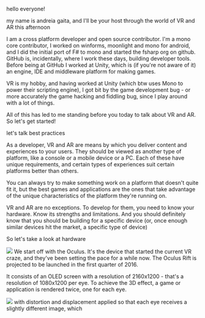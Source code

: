 hello everyone!

my name is andreia gaita, and I'll be your host through the world of VR and AR this afternoon

I am a cross platform developer and open source contributor. I'm a mono core contributor, I worked on winforms, moonlight and mono for android, and I did the initial port of F# to mono and started the fsharp org on github. GitHub is, incidentally, where I work these days, building developer tools. Before being at GitHub I worked at Unity, which is (if you're not aware of it) an engine, IDE and middleware platform for making games.

VR is my hobby, and having worked at Unity (which btw uses Mono to power their scripting engine), I got bit by the game development bug - or more accurately the game hacking and fiddling bug, since I play around with a lot of things.

All of this has led to me standing before you today to talk about VR and AR. So let's get started!

let's talk best practices

As a developer, VR and AR are means by which you deliver content and experiences to your users. They should be viewed as another type of platform, like a console or a mobile device or a PC. Each of these have unique requirements, and certain types of experiences suit certain platforms better than others.

You can always try to make something work on a platform that doesn't quite fit it, but the best games and applications are the ones that take advantage of the unique characteristics of the platform they're running on.

VR and AR are no exceptions. To develop for them, you need to know your hardware. Know its strengths and limitations. And you should definitely know that you should be building for a specific device (or, once enough similar devices hit the market, a specific type of device)

So let's take a look at hardware

![](oculus-rift.png)
We start off with the Oculus. It's the device that started the current VR craze, and they've been setting the pace for a while now. The Oculus Rift is projected to be launched in the first quarter of 2016.

It consists of an OLED screen with a resolution of 2160x1200 - that's a resolution of 1080x1200 per eye. To achieve the 3D effect, a game or application is rendered twice, one for each eye.

![](projection-view.png)
 with distortion and displacement applied so that each eye receives a slightly different image, which 